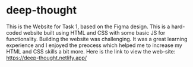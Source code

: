 # deep-thought
This is the Website for Task 1, based on the Figma design. This is a hard-coded website built using HTML and CSS with some basic JS for functionality.
Building the website was challenging. It was a great learning experience and I enjoyed the preocess which helped me to increase my HTML and CSS skills a bit more.
Here is the link to view the web-site: https://deep-thought.netlify.app/
